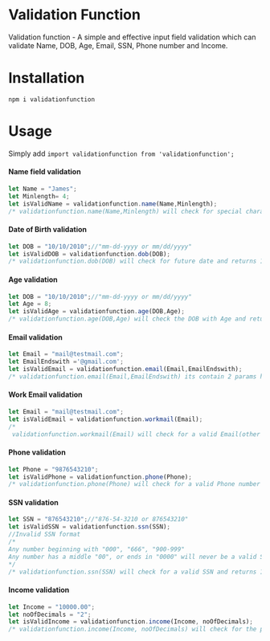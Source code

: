 # Validation Function

Validation function - A simple and effective input field validation which can validate Name, DOB, Age, Email, SSN, Phone number and Income.

# Installation

 `npm i validationfunction`

# Usage

Simply add `import validationfunction from 'validationfunction';`

#### Name field validation

```javascript
let Name = "James";
let Minlength= 4;
let isValidName = validationfunction.name(Name,Minlength);
/* validationfunction.name(Name,Minlength) will check for special characters and numbers and also will check the length of the name should be greater than the minlength parameter and returns 1 if the name is valid else returns 0 */
```
#### Date of Birth validation

```javascript
let DOB = "10/10/2010";//"mm-dd-yyyy or mm/dd/yyyy"
let isValidDOB = validationfunction.dob(DOB);
/* validationfunction.dob(DOB) will check for future date and returns 1 if the DOB is a past date else returns 0 */
```
#### Age validation

```javascript
let DOB = "10/10/2010";//"mm-dd-yyyy or mm/dd/yyyy"
let Age = 8;
let isValidAge = validationfunction.age(DOB,Age);
/* validationfunction.age(DOB,Age) will check the DOB with Age and returns 1 if the age is valid else returns 0 */
```
#### Email validation

```javascript
let Email = "mail@testmail.com";
let EmailEndswith ='@gmail.com';
let isValidEmail = validationfunction.email(Email,EmailEndswith);
/* validationfunction.email(Email,EmailEndswith) its contain 2 params here first param is mandatory it will check for the email valid format and will returns 1 if the Email ID is valid else returns 0, if the user provides second params EmailEndswith then it will check whether the Email ending with the EmailEndswith params if the condition satisfied it will return 1 else returns 0. */
```
#### Work Email validation

```javascript
let Email = "mail@testmail.com";
let isValidEmail = validationfunction.workmail(Email);
/*
 validationfunction.workmail(Email) will check for a valid Email(other than free mails(gmail,yahoo,..etc)) and returns 1 if the Email ID is valid else returns 0 */
```
#### Phone validation

```javascript
let Phone = "9876543210";
let isValidPhone = validationfunction.phone(Phone);
/* validationfunction.phone(Phone) will check for a valid Phone number and returns 1 if the Phone number is valid else returns 0 */
```
#### SSN validation

```javascript
let SSN = "876543210";//"876-54-3210 or 876543210"
let isValidSSN = validationfunction.ssn(SSN);
//Invalid SSN format
/*
Any number beginning with "000", "666", "900-999"
Any number has a middle "00", or ends in "0000" will never be a valid SSN.
*/
/* validationfunction.ssn(SSN) will check for a valid SSN and returns 1 if the SSN is valid else returns 0 */
```
#### Income validation

```javascript
let Income = "10000.00";
let noOfDecimals = "2";
let isValidIncome = validationfunction.income(Income, noOfDecimals);
/* validationfunction.income(Income, noOfDecimals) will check for the provided income with the number of allowed decimals and returns 1 if the Income(with specified decimals) is valid else returns 0 */
```
